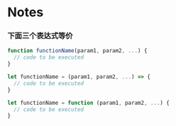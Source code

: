 # Notes

### 下面三个表达式等价
```javascript
function functionName(param1, param2, ...) {
  // code to be executed
}
```

```javascript
let functionName = (param1, param2, ...) => {
  // code to be executed
}
```

```javascript
let functionName = function (param1, param2, ...) {
  // code to be executed
}
```